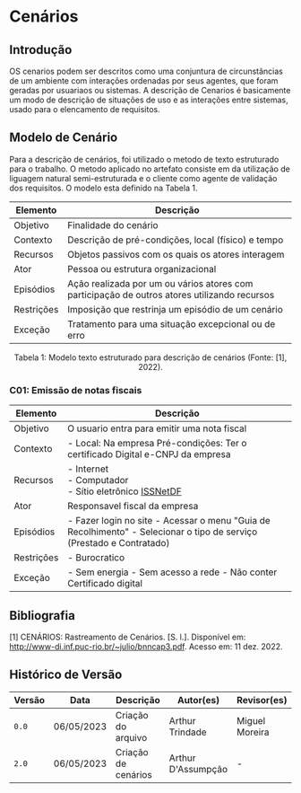 # Cenários

## Introdução

OS cenarios podem ser descritos como uma conjuntura de circunstâncias de um ambiente com interações ordenadas por seus agentes, que foram geradas por usuariaos ou sistemas. A descrição de Cenarios é basicamente um modo de descrição de situações de uso e as interações entre sistemas, usado para o elencamento de requisitos. 


## Modelo de Cenário

Para a descrição de cenários, foi utilizado o metodo de texto estruturado para o trabalho. O metodo aplicado no artefato consiste em da utilização de liguagem natural semi-estruturada e o cliente como agente de validação dos requisitos. O modelo esta definido na Tabela 1.

| Elemento   | Descrição      |
| ---------- | ----------- |
| Objetivo   | Finalidade do cenário       |
| Contexto   | Descrição de pré-condições, local (físico) e tempo    |
| Recursos   | Objetos passivos com os quais os atores interagem     |
| Ator       | Pessoa ou estrutura organizacional       |
| Episódios  | Ação realizada por um ou vários atores com participação de outros atores utilizando recursos |
| Restrições | Imposição que restrinja um episódio de um cenário     |
| Exceção    | Tratamento para uma situação excepcional ou de erro   |

<div style="text-align: center">
<p> Tabela 1: Modelo texto estruturado para descrição de cenários (Fonte: [1], 2022).</p>
</div>


### C01: Emissão de notas fiscais

| Elemento   | Descrição     |
| ---------- | --- |
| Objetivo   | O usuario entra para emitir uma nota fiscal           |
| Contexto   | - Local: Na empresa Pré-condições:  Ter o certificado Digital e-CNPJ da empresa       |
| Recursos   | - Internet <br> - Computador <br> - Sítio eletrônico [ISSNetDF](https://df.issnetonline.com.br/online/Login/Login.aspx?ReturnUrl=%2fonline)      |
| Ator       | Responsavel fiscal da empresa          |
| Episódios  | - Fazer login no site - Acessar o menu "Guia de Recolhimento" - Selecionar o tipo de serviço (Prestado e Contratado)  |
| Restrições | -    Burocratico       |
| Exceção    | - Sem energia - Sem acesso a rede - Não conter Certificado digital          |

## Bibliografia


[1] CENÁRIOS: Rastreamento de Cenários. [S. l.]. Disponível em: <http://www-di.inf.puc-rio.br/~julio/bnncap3.pdf>. Acesso em: 11 dez. 2022.

## Histórico de Versão

| Versão | Data  | Descrição   | Autor(es)     | Revisor(es)   |
| ------ | ----- | ------------- | ------------- | ------------- |
| `0.0`      |  06/05/2023 | Criação do arquivo   | Arthur Trindade                | Miguel Moreira |
| `2.0`  | 06/05/2023 | Criação de cenários | Arthur D'Assumpção | - |
